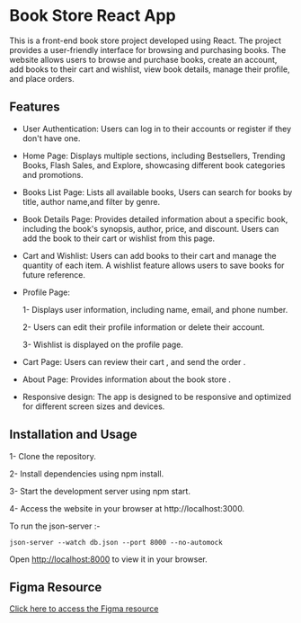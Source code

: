 # Book Store React App

This is a front-end book store project developed using React. The project provides a user-friendly interface for browsing and purchasing books.
The website allows users to browse and purchase books, create an account, add books to their cart and wishlist, view book details, manage their profile, and place orders.

## Features

- User Authentication: Users can log in to their accounts or register if they don't have one.

- Home Page: Displays multiple sections, including Bestsellers, Trending Books, Flash Sales, and Explore, showcasing different book categories and promotions.

- Books List Page: Lists all available books, Users can search for books by title, author name,and filter by genre.

- Book Details Page: Provides detailed information about a specific book, including the book's synopsis, author, price, and discount.
Users can add the book to their cart or wishlist from this page.

- Cart and Wishlist: Users can add books to their cart and manage the quantity of each item.
A wishlist feature allows users to save books for future reference.

- Profile Page:
    
    1- Displays user information, including name, email, and phone number.
    
    2- Users can edit their profile information or delete their account.

    3- Wishlist is displayed on the profile page.

- Cart Page: Users can review their cart , and send the order .

- About Page: Provides information about the book store .

- Responsive design: The app is designed to be responsive and optimized for different screen sizes and devices.

## Installation and Usage

 1- Clone the repository.
 
 2- Install dependencies using npm install.
 
 3- Start the development server using npm start.
 
 4- Access the website in your browser at http://localhost:3000.

To run the json-server :-

`json-server --watch db.json --port 8000 --no-automock`

Open [http://localhost:8000](http://localhost:8000) to view it in your browser.

## Figma Resource

[Click here to access the Figma resource](https://www.figma.com/file/BzPRWg64YpiaNlMzakCx7m/Book-Store?type=design&node-id=0%3A1&t=plj6BmxtJnB2RXrS-1)
